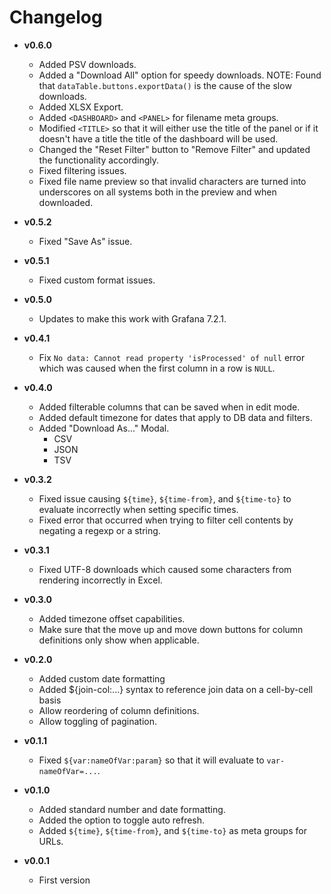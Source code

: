 # Changelog

- **v0.6.0**
  - Added PSV downloads.
  - Added a "Download All" option for speedy downloads.  NOTE:  Found that `dataTable.buttons.exportData()` is the cause of the slow downloads.
  - Added XLSX Export.
  - Added `<DASHBOARD>` and `<PANEL>` for filename meta groups.
  - Modified `<TITLE>` so that it will either use the title of the panel or if it doesn't have a title the title of the dashboard will be used.
  - Changed the "Reset Filter" button to "Remove Filter" and updated the functionality accordingly.
  - Fixed filtering issues.
  - Fixed file name preview so that invalid characters are turned into underscores on all systems both in the preview and when downloaded.

- **v0.5.2**
  - Fixed "Save As" issue.

- **v0.5.1**
  - Fixed custom format issues.

- **v0.5.0**
  - Updates to make this work with Grafana 7.2.1.

- **v0.4.1**
  - Fix `No data: Cannot read property 'isProcessed' of null` error which was caused when the first column in a row is `NULL`.

- **v0.4.0**
  - Added filterable columns that can be saved when in edit mode.
  - Added default timezone for dates that apply to DB data and filters.
  - Added "Download As..." Modal.
    - CSV
    - JSON
    - TSV

- **v0.3.2**
  - Fixed issue causing `${time}`, `${time-from}`, and `${time-to}` to evaluate incorrectly when setting specific times.
  - Fixed error that occurred when trying to filter cell contents by negating a regexp or a string.

- **v0.3.1**
  - Fixed UTF-8 downloads which caused some characters from rendering incorrectly in Excel.

- **v0.3.0**
  - Added timezone offset capabilities.
  - Make sure that the move up and move down buttons for column definitions only show when applicable.

- **v0.2.0**
  - Added custom date formatting
  - Added ${join-col:...} syntax to reference join data on a cell-by-cell basis
  - Allow reordering of column definitions.
  - Allow toggling of pagination.

- **v0.1.1**
  - Fixed `${var:nameOfVar:param}` so that it will evaluate to `var-nameOfVar=...`.

- **v0.1.0**
  - Added standard number and date formatting.
  - Added the option to toggle auto refresh.
  - Added `${time}`, `${time-from}`, and `${time-to}` as meta groups for URLs.

- **v0.0.1**
  - First version
